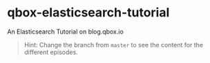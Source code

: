 qbox-elasticsearch-tutorial
===========================

An Elasticsearch Tutorial on blog.qbox.io

> Hint: Change the branch from `master` to see the content for the different episodes.
